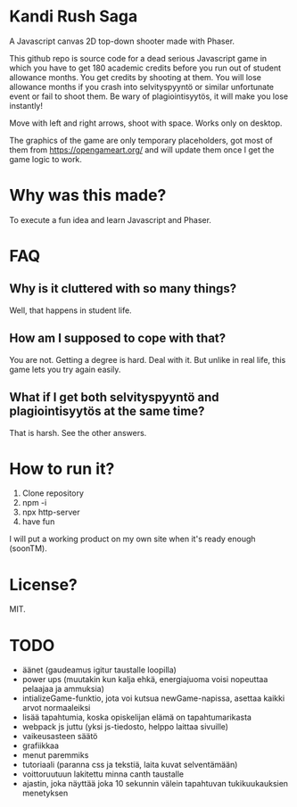 # Kandi Rush Saga

A Javascript canvas 2D top-down shooter made with Phaser.

This github repo is source code for a dead serious Javascript game in which you have to get 180 academic credits before you run out of student allowance months. You get credits by shooting at them. You will lose allowance months if you crash into selvityspyyntö or similar unfortunate event or fail to shoot them. Be wary of plagiointisyytös, it will make you lose instantly!

Move with left and right arrows, shoot with space. Works only on desktop.

The graphics of the game are only temporary placeholders, got most of them from https://opengameart.org/ and will update them once I get the game logic to work.

# Why was this made?

To execute a fun idea and learn Javascript and Phaser.

# FAQ

## Why is it cluttered with so many things?

Well, that happens in student life.

## How am I supposed to cope with that?

You are not. Getting a degree is hard. Deal with it. But unlike in real life, this game lets you try again easily.

## What if I get both selvityspyyntö and plagiointisyytös at the same time?

That is harsh. See the other answers.

# How to run it?

1. Clone repository
2. npm -i
3. npx http-server
4. have fun

I will put a working product on my own site when it's ready enough (soonTM).

# License?

MIT.

# TODO

- äänet (gaudeamus igitur taustalle loopilla)
- power ups (muutakin kun kalja ehkä, energiajuoma voisi nopeuttaa pelaajaa ja ammuksia)
- intializeGame-funktio, jota voi kutsua newGame-napissa, asettaa kaikki arvot normaaleiksi
- lisää tapahtumia, koska opiskelijan elämä on tapahtumarikasta
- webpack js juttu (yksi js-tiedosto, helppo laittaa sivuille)
- vaikeusasteen säätö
- grafiikkaa
- menut paremmiks
- tutoriaali (paranna css ja tekstiä, laita kuvat selventämään)
- voittoruutuun lakitettu minna canth taustalle
- ajastin, joka näyttää joka 10 sekunnin välein tapahtuvan tukikuukauksien menetyksen
